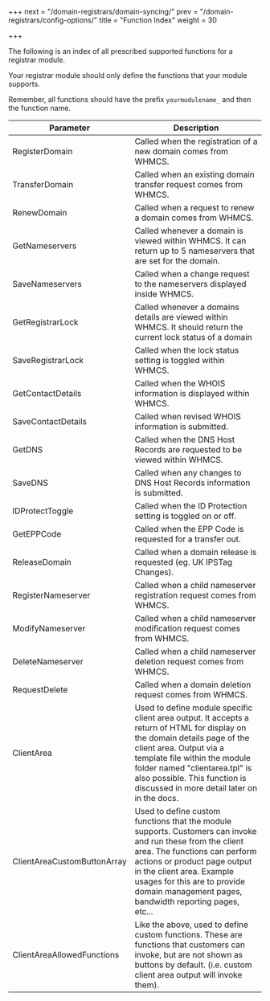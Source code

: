 +++
next = "/domain-registrars/domain-syncing/"
prev = "/domain-registrars/config-options/"
title = "Function Index"
weight = 30

+++

The following is an index of all prescribed supported functions for a registrar module.

Your registrar module should only define the functions that your module supports.

Remember, all functions should have the prefix `yourmodulename_` and then the function name.

| Parameter | Description |
| --------- | ----------- |
| RegisterDomain | Called when the registration of a new domain comes from WHMCS. |
| TransferDomain | Called when an existing domain transfer request comes from WHMCS. |
| RenewDomain | Called when a request to renew a domain comes from WHMCS. |
| GetNameservers | Called whenever a domain is viewed within WHMCS. It can return up to 5 nameservers that are set for the domain. |
| SaveNameservers | Called when a change request to the nameservers displayed inside WHMCS. |
| GetRegistrarLock | Called whenever a domains details are viewed within WHMCS. It should return the current lock status of a domain | either locked or unlocked. |
| SaveRegistrarLock | Called when the lock status setting is toggled within WHMCS. |
| GetContactDetails | Called when the WHOIS information is displayed within WHMCS. |
| SaveContactDetails | Called when revised WHOIS information is submitted. |
| GetDNS | Called when the DNS Host Records are requested to be viewed within WHMCS. |
| SaveDNS | Called when any changes to DNS Host Records information is submitted. |
| IDProtectToggle | Called when the ID Protection setting is toggled on or off. |
| GetEPPCode | Called when the EPP Code is requested for a transfer out. |
| ReleaseDomain | Called when a domain release is requested (eg. UK IPSTag Changes). |
| RegisterNameserver | Called when a child nameserver registration request comes from WHMCS. |
| ModifyNameserver | Called when a child nameserver modification request comes from WHMCS. |
| DeleteNameserver | Called when a child nameserver deletion request comes from WHMCS. |
| RequestDelete | Called when a domain deletion request comes from WHMCS. |
| ClientArea | Used to define module specific client area output. It accepts a return of HTML for display on the domain details page of the client area. Output via a template file within the module folder named "clientarea.tpl" is also possible. This function is discussed in more detail later on in the docs. |
| ClientAreaCustomButtonArray | Used to define custom functions that the module supports. Customers can invoke and run these from the client area. The functions can perform actions or product page output in the client area. Example usages for this are to provide domain management pages, bandwidth reporting pages, etc... |
| ClientAreaAllowedFunctions | Like the above, used to define custom functions. These are functions that customers can invoke, but are not shown as buttons by default. (i.e. custom client area output will invoke them). |
